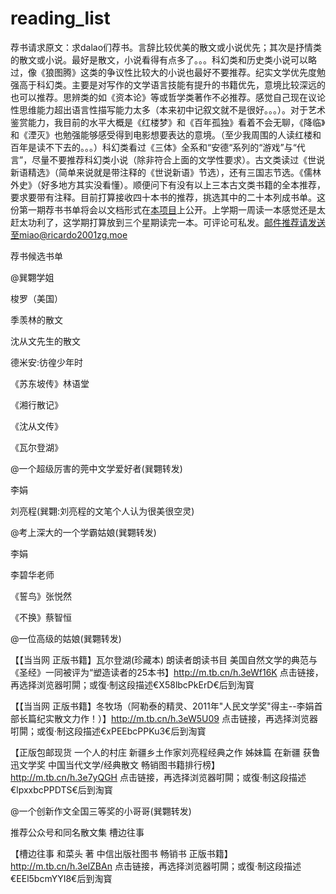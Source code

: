 # reading_list
荐书请求原文：求dalao们荐书。言辞比较优美的散文或小说优先；其次是抒情类的散文或小说。最好是散文，小说看得有点多了。。。科幻类和历史类小说可以略过，像《狼图腾》这类的争议性比较大的小说也最好不要推荐。纪实文学优先度勉强高于科幻类。主要是对写作的文学语言技能有提升的书籍优先，意境比较深远的也可以推荐。思辨类的如《资本论》等或哲学类著作不必推荐。感觉自己现在议论性思维能力超出语言性描写能力太多（本来初中记叙文就不是很好。。。）。对于艺术鉴赏能力，我目前的水平大概是《红楼梦》和《百年孤独》看着不会无聊，《降临》和《湮灭》也勉强能够感受得到电影想要表达的意境。（至少我周围的人读红楼和百年是读不下去的。。。）科幻类看过《三体》全系和“安德“系列的“游戏”与“代言”，尽量不要推荐科幻类小说（除非符合上面的文学性要求）。古文类读过《世说新语精选》（简单来说就是带注释的《世说新语》节选），还有三国志节选。《儒林外史》（好多地方其实没看懂）。顺便问下有没有以上三本古文类书籍的全本推荐，要求要带有注释。目前打算接收四十本书的推荐，挑选其中的二十本列成书单。这份第一期荐书书单将会以文档形式在<a href="https://github.com/Ricardo2001ZG/reading_list">本项目</a>上公开。上学期一周读一本感觉还是太赶太功利了，这学期打算放到三个星期读完一本。可评论可私发。邮件推荐请发送至miao@ricardo2001zg.moe

荐书候选书单

@巽翾学姐

梭罗（美国）

季羡林的散文

沈从文先生的散文

德米安:彷徨少年时

《苏东坡传》林语堂

《湘行散记》

《沈从文传》

《瓦尔登湖》


@一个超级厉害的莞中文学爱好者(巽翾转发)

李娟

刘亮程(巽翾:刘亮程的文笔个人认为很美很空灵)


@考上深大的一个学霸姑娘(巽翾转发)

李娟

李碧华老师

《誓鸟》张悦然

《不换》蔡智恒


@一位高级的姑娘(巽翾转发)

【【当当网 正版书籍】瓦尔登湖(珍藏本) 朗读者朗读书目 美国自然文学的典范与《圣经》一同被评为“塑造读者的25本书】http://m.tb.cn/h.3eWf16K 点击链接，再选择浏览器咑閞；或復·制这段描述€X58lbcPkErD€后到淘寳

【【当当网 正版书籍】冬牧场（阿勒泰的精灵、2011年"人民文学奖"得主--李娟首部长篇纪实散文力作！）】http://m.tb.cn/h.3eW5U09 点击链接，再选择浏览器咑閞；或復·制这段描述€xPEEbcPPKu3€后到淘寳

【正版包邮现货 一个人的村庄 新疆乡土作家刘亮程经典之作 姊妹篇 在新疆 获鲁迅文学奖 中国当代文学/经典散文 畅销图书籍排行榜】http://m.tb.cn/h.3e7yQGH 点击链接，再选择浏览器咑閞；或復·制这段描述€lpxxbcPPDTS€后到淘寳


@一个创新作文全国三等奖的小哥哥(巽翾转发)

推荐公众号和同名散文集 槽边往事

【槽边往事 和菜头 著 中信出版社图书 畅销书 正版书籍】http://m.tb.cn/h.3elZBAn 点击链接，再选择浏览器咑閞；或復·制这段描述€EEl5bcmYYI8€后到淘寳




